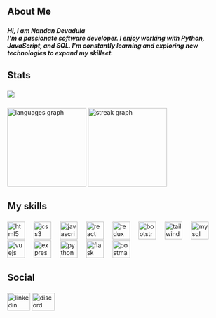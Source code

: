 <h2 align="left">About Me</h2>

###

<h5 align="left">Hi, I am Nandan Devadula<br>I'm a passionate software developer. I enjoy working with Python, JavaScript, and SQL. I'm constantly learning and exploring new technologies to expand my skillset.</h5>

###

<h2 align="left">Stats</h2>

###

![](https://komarev.com/ghpvc/?username=devadula-nandan&style=for-the-badge&color=dc143c)

###

<div align="left">
  <img src="https://github-readme-stats.vercel.app/api/top-langs?username=devadula-nandan&locale=en&hide_title=false&layout=compact&card_width=320&langs_count=12&theme=github_dark&hide_border=false&order=2" height="180" alt="languages graph"  />
  <img src="https://streak-stats.demolab.com?user=devadula-nandan&locale=en&mode=daily&theme=github_dark&hide_border=false&border_radius=5&order=3" height="180" alt="streak graph"  />

</div>

###

<h2 align="left">My skills</h2>

###

<div align="left">
  <img src="https://skillicons.dev/icons?i=html" height="40" alt="html5 logo"  />
  <img width="12" />
  <img src="https://skillicons.dev/icons?i=css" height="40" alt="css3 logo"  />
  <img width="12" />
  <img src="https://skillicons.dev/icons?i=js" height="40" alt="javascript logo"  />
  <img width="12" />
  <img src="https://skillicons.dev/icons?i=react" height="40" alt="react logo"  />
  <img width="12" />
  <img src="https://skillicons.dev/icons?i=redux" height="40" alt="redux logo"  />
  <img width="12" />
  <img src="https://skillicons.dev/icons?i=bootstrap" height="40" alt="bootstrap logo"  />
  <img width="12" />
  <img src="https://skillicons.dev/icons?i=tailwind" height="40" alt="tailwindcss logo"  />
  <img width="12" />
  <img src="https://skillicons.dev/icons?i=mysql" height="40" alt="mysql logo"  />
  <img width="12" />
  <img src="https://skillicons.dev/icons?i=vue" height="40" alt="vuejs logo"  />
  <img width="12" />
  <img src="https://skillicons.dev/icons?i=express" height="40" alt="express logo"  />
  <img width="12" />
  <img src="https://skillicons.dev/icons?i=py" height="40" alt="python logo"  />
  <img width="12" />
  <img src="https://skillicons.dev/icons?i=flask" height="40" alt="flask logo"  />
  <img width="12" />
  <img src="https://skillicons.dev/icons?i=postman" height="40" alt="postman logo"  />
</div>

###

<h2 align="left">Social</h2>

###

<div align="left">
  <img src="https://raw.githubusercontent.com/maurodesouza/profile-readme-generator/master/src/assets/icons/social/linkedin/default.svg" width="52" height="40" alt="linkedin logo"  />
  <img src="https://raw.githubusercontent.com/maurodesouza/profile-readme-generator/master/src/assets/icons/social/discord/default.svg" width="52" height="40" alt="discord logo"  />
</div>

###
